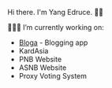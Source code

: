 Hi there. I'm Yang Edruce. 👋🏻

👩🏻‍💻 I’m currently working on:
- [Bloga](https://github.com/yangedruce/bloga) - Blogging app
- KardAsia
- PNB Website
- ASNB Website
- Proxy Voting System
